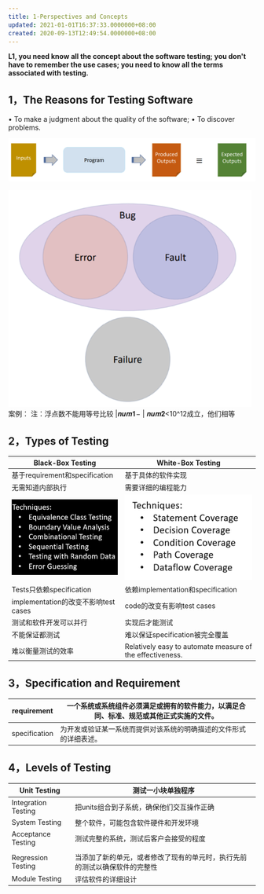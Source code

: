 ```yaml
---
title: 1-Perspectives and Concepts
updated: 2021-01-01T16:37:33.0000000+08:00
created: 2020-09-13T12:49:54.0000000+08:00
---
```


**L1, you need know all the concept about the software testing; you don't have to remember the use cases; you need to know all the terms associated with testing.**
## 
## 1，The Reasons for Testing Software
• To make a judgment about the quality of the software;
• To discover problems.

![image1](../../assets/919ecc918d064c3a951612111453c1d0.png)

![image2](../../assets/5815d3996df545359ccd841653728169.png)
案例：
注：浮点数不能用等号比较
\|𝒏𝒖𝒎𝟏− \| 𝒏𝒖𝒎𝟐\<10^12成立，他们相等

## 2，Types of Testing
| Black-Box Testing                                                                                                                                                                                                                                                            | White-Box Testing                                                                                                                                                                                                           |
|------------------------------------------------------------------------------------------------------------------------------------------------------------------------------------------------------------------------------------------------------------------------------|-----------------------------------------------------------------------------------------------------------------------------------------------------------------------------------------------------------------------------|
| 基于requirement和specification                                                                                                                                                                                                                                               | 基于具体的软件实现                                                                                                                                                                                                          |
| 无需知道内部执行                                                                                                                                                                                                                                                             | 需要详细的编程能力                                                                                                                                                                                                          |
| ![image3](../../assets/d92f49a0e1d6436b843dcacd2470cdfd.png) | ![image4](../../assets/b4df92170b6848558c88beb416704a53.png) |
| Tests只依赖specification                                                                                                                                                                                                                                                     | 依赖implementation和specification                                                                                                                                                                                           |
| implementation的改变不影响test cases                                                                                                                                                                                                                                         | code的改变有影响test cases                                                                                                                                                                                                  |
| 测试和软件开发可以并行                                                                                                                                                                                                                                                       | 实现后才能测试                                                                                                                                                                                                              |
| 不能保证都测试                                                                                                                                                                                                                                                               | 难以保证specification被完全覆盖                                                                                                                                                                                             |
| 难以衡量测试的效率                                                                                                                                                                                                                                                           | Relatively easy to automate measure of the effectiveness.                                                                                                                                                                   |
## 3，Specification and Requirement
| requirement   | 一个系统或系统组件必须满足或拥有的软件能力，以满足合同、标准、规范或其他正式实施的文件。 |
|---------------|------------------------------------------------------------------------------------------|
| specification | 为开发或验证某一系统而提供对该系统的明确描述的文件形式的详细表述。                       |
## 4，Levels of Testing
| Unit Testing        | 测试一小块单独程序                                                         |
|---------------------|----------------------------------------------------------------------------|
| Integration Testing | 把units组合到子系统，确保他们交互操作正确                                  |
| System Testing      | 整个软件，可能包含软件硬件和开发环境                                       |
| Acceptance Testing  | 测试完整的系统，测试后客户会接受的程度                                     |
|                    |                                                                           |
| Regression Testing  | 当添加了新的单元，或者修改了现有的单元时，执行先前的测试以确保软件的完整性 |
| Module Testing      | 评估软件的详细设计                                                         |
